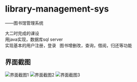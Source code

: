 # library-management-sys
——图书馆管理系统

大二时完成的课设    
用java实现，数据库sql server  
实现基本的用户注册，登录  
图书增删改，查询，借阅，归还等功能 
## 界面截图
![界面截图1](https://github.com/BranSummer/library-management-sys/blob/master/src/main/java/org/bran/pic/borrow.png)
![界面截图2](https://github.com/BranSummer/library-management-sys/blob/master/src/main/java/org/bran/pic/chart.png)
![界面截图3](https://github.com/BranSummer/library-management-sys/blob/master/src/main/java/org/bran/pic/query.png)

